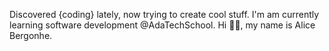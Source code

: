 Discovered {coding} lately,
now trying to create cool stuff.
I'm am currently learning software development @AdaTechSchool.
Hi 👋🏻, my name is Alice Bergonhe.

